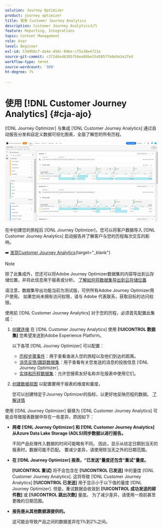 ```yaml
---
solution: Journey Optimizer
product: journey optimizer
title: 使用 Customer Journey Analytics
description: Customer Journey Analytics入门
feature: Reporting, Integrations
topic: Content Management
role: User
level: Beginner
exl-id: 5349b0cf-da4e-458c-89be-c75a38e4721a
source-git-commit: c2f2dde40385f56ea86be15a5857fa9e5e2e2fed
workflow-type: tm+mt
source-wordcount: '389'
ht-degree: 7%

---
```


# 使用 [!DNL Customer Journey Analytics] {#cja-ajo}


[!DNL Journey Optimizer] 与集成 [!DNL Customer Journey Analytics] 通过自动报告分发和自定义数据可视化图表，全面了解您的所有历程。

![](assets/cja.png)

在中创建您的旅程后 [!DNL Journey Optimizer]，您可以将客户数据导入 [!DNL Customer Journey Analytics] 启动报告并了解客户与您的历程每次交互的影响。

➡️ [发现Customer Journey Analytics](https://experienceleague.adobe.com/docs/analytics-platform/using/cja-landing.html){target="_blank"}

>[!NOTE]
>
>除了此集成外，您还可以将Adobe Journey Optimizer数据集的内容导出到云存储位置，并将此信息用于报表或分析。 [了解如何将数据集导出到云存储位置](../data/export-datasets.md)
>
>请注意，数据集导出功能当前为测试版，可供所有Adobe Journey Optimizer用户使用。 如果您尚未拥有访问权限，请与 Adobe 代表联系，获取目标的访问权限。

使用前 [!DNL Customer Journey Analytics] 对于您的历程，必须首先配置此集成：

1. [创建连接](https://experienceleague.adobe.com/docs/analytics-platform/using/cja-connections/create-connection.html?lang=zh-Hans) 在 [!DNL Customer Journey Analytics] 使用 **[!UICONTROL 数据集]** 您希望发送到Adobe Experience Platform。

   以下各项 [!DNL Journey Optimizer] 可以配置：
   * [历程步骤事件](../data/datasets-query-examples.md#journey-step-event)：用于查看谁进入您的旅程以及他们到达的距离。
   * [消息反馈/跟踪数据集](../data/datasets-query-examples.md#message-feedback-event-dataset)：用于查看有关您发送的消息的投放信息 [!DNL Journey Optimizer].
   * [实体和历程数据集](../data/datasets-query-examples.md#entity-dataset)：允许您搜索友好名称并在报表中使用它们。

1. [创建数据视图](https://experienceleague.adobe.com/docs/analytics-platform/using/cja-dataviews/create-dataview.html) 以配置要用于报表的维度和量度。

   您可以创建特定于Journey Optimizer的指标，以更好地反映历程的数据。 [了解详情](https://experienceleague.adobe.com/docs/analytics-platform/using/integrations/ajo.html#configure-the-data-view-to-accommodate-journey-optimizer-dimensions-and-metrics)

使用 [!DNL Journey Optimizer] 替换为 [!DNL Customer Journey Analytics] 可能会导致报表数据中存在一些差异，原因如下：

* **两者 [!DNL Journey Optimizer] 和 [!DNL Customer Journey Analytics] 从Azure Data Lake Storage (ADLS)同步数据以进行报告。**

  不同产品处理传入数据的时间可能略有不同。 因此，显示从给定日期到当天的报表时，数据可能不匹配。 要减少差异，请使用除当天之外的日期范围。

* **在 [!DNL Journey Optimizer] 报表，“已发送”量度还包含“重试”量度。**

  **[!UICONTROL 重试]** 将不会包含在 **[!UICONTROL 已发送]** 中的量度 [!DNL Customer Journey Analytics]. 这将导致 [!DNL Customer Journey Analytics] **[!UICONTROL 已发送]** 用于显示小于以下值的量度 [!DNL Journey Optimizer]. 但是，重试数据会收敛到 **[!UICONTROL 成功发送的邮件数]** 或 **[!UICONTROL 跳出次数]** 量度。
为了减少差异，请使用一周前甚至更晚的日期范围。

* **报告是从其他数据源提供的。**

  这可能会导致产品之间的数据差异在1%到2%之间。
